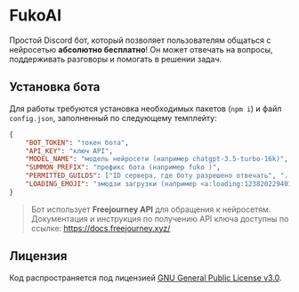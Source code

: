 # FukoAI
Простой Discord бот, который позволяет пользователям общаться с нейросетью **абсолютно бесплатно**! Он может отвечать на вопросы, поддерживать разговоры и помогать в решении задач.

## Установка бота
Для работы требуются установка необходимых пакетов (`npm i`) и файл `config.json`, заполненный по следующему темплейту:
```json
{
    "BOT_TOKEN": "токен бота",
    "API_KEY": "ключ API",
    "MODEL_NAME": "модель нейросети (например chatgpt-3.5-turbo-16k)",
    "SUMMON_PREFIX": "префикс бота (например fuko )",
    "PERMITTED_GUILDS": ["ID сервера, где боту разрешено отвечать", "..."],
    "LOADING_EMOJI": "эмодзи загрузки (например <a:loading:1238202294013788190>) (необязательно)"
}
```

> Бот использует **Freejourney API** для обращения к нейросетям. Документация и инструкция по получению API ключа доступны по ссылке: https://docs.freejourney.xyz/

## Лицензия
Код распространяется под лицензией [GNU General Public License v3.0](https://github.com/Orzxiety/FukoAI/blob/main/LICENSE).
